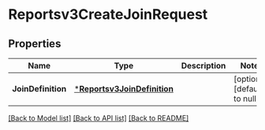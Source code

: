 # Reportsv3CreateJoinRequest

## Properties
Name | Type | Description | Notes
------------ | ------------- | ------------- | -------------
**JoinDefinition** | [***Reportsv3JoinDefinition**](reportsv3JoinDefinition.md) |  | [optional] [default to null]

[[Back to Model list]](../README.md#documentation-for-models) [[Back to API list]](../README.md#documentation-for-api-endpoints) [[Back to README]](../README.md)

